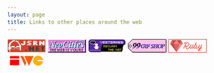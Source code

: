 ```yaml
---
layout: page
title: Links to other places around the web
---
```


<div class="badge-list">
<a href="/"><img src="/assets/images/badge.png" alt="jsrn.net"></a>
<a href="https://neocities.org"><img src="/assets/images/badges/neocities.gif" alt="Neocities"></a>
<a href="https://yesterweb.org"><img src="/assets/images/badges/yesterweb.png" alt="Yesterweb.org"></a>
<a href="https://99gifshop.neocities.org/"><img src="/assets/images/badges/99-gif-store.png" alt="99 Gif Shop"></a>
<a href="https://www.ruby-lang.org"><img src="/assets/images/badges/ruby.png" alt="The Ruby programming language"></a>
<a href="https://indieweb.org/"><img src="/assets/images/badges/iwc.png" alt="IndieWeb Camp"></a>
</div>
